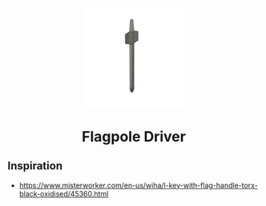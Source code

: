 <!-- 2024-05-23 -->

<p align="center">
  <img src="../../plans/flagpole-driver/images/wireframe.png" width="40%"/>
</p>
<h1 align="center">
  Flagpole Driver
  <br>
  <sup><sub><sup><sup></sub>
</h1>

## Inspiration

- https://www.misterworker.com/en-us/wiha/l-key-with-flag-handle-torx-black-oxidised/45360.html
